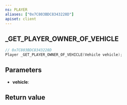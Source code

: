 ```yaml
---
ns: PLAYER
aliases: ["0x7C803BDC8343228D"]
apiset: client
---
```

## _GET_PLAYER_OWNER_OF_VEHICLE

```c
// 0x7C803BDC8343228D
Player _GET_PLAYER_OWNER_OF_VEHICLE(Vehicle vehicle);
```


## Parameters
* **vehicle**:

## Return value